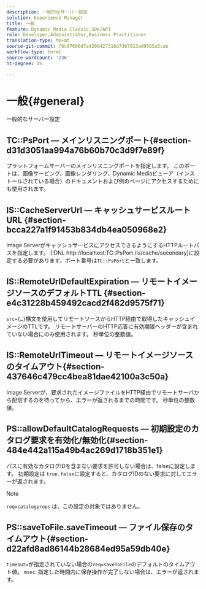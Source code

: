 ```yaml
---
description: 一般的なサーバー設定
solution: Experience Manager
title: 一般
feature: Dynamic Media Classic,SDK/API
role: Developer,Administrator,Business Practitioner
translation-type: tm+mt
source-git-commit: f6c97606d7a4209427316d7367013ad9585a5cae
workflow-type: tm+mt
source-wordcount: '236'
ht-degree: 1%

---
```



# 一般{#general}

一般的なサーバー設定

## TC::PsPort — メインリスニングポート{#section-d31d3051aa994a76b60b70c3d9f7e89f}

プラットフォームサーバーのメインリスニングポートを指定します。 このポートは、画像サービング、画像レンダリング、Dynamic Mediaビューア（インストールされている場合）のドキュメントおよび例のページにアクセスするためにも使用されます。

## IS::CacheServerUrl — キャッシュサービスルートURL {#section-bcca227a1f91453b834db4ea050968e2}

Image ServerがキャッシュサービスにアクセスできるようにするHTTPルートパスを指定します。 [!DNL http://localhost:TC::PsPort /is/cache/secondary]に設定する必要があります。ポート番号は`TC::PsPort`と一致します。

## IS::RemoteUrlDefaultExpiration — リモートイメージソースのデフォルトTTL {#section-e4c31228b459492cacd2f482d9575f71}

`src={…}`構文を使用してリモートソースからHTTP経由で取得したキャッシュイメージのTTLです。 リモートサーバーのHTTP応答に有効期限ヘッダーが含まれていない場合にのみ使用されます。 秒単位の整数値。

## IS::RemoteUrlTimeout — リモートイメージソースのタイムアウト{#section-437646c479cc4bea81dae42100a3c50a}

Image Serverが、要求されたイメージファイルをHTTP経由でリモートサーバから配信するのを待ってから、エラーが返されるまでの時間です。 秒単位の整数値。

## PS::allowDefaultCatalogRequests — 初期設定のカタログ要求を有効化/無効化{#section-484e442a115a49b4ac269d1718b351e1}

パスに有効なカタログIDを含まない要求を許可しない場合は、falseに設定します。 初期設定は `true`. `false`に設定すると、カタログIDのない要求に対してエラーが返されます。

>[!NOTE]
>
>`req=catalogprops` は、この設定の対象ではありません。

## PS::saveToFile.saveTimeout — ファイル保存のタイムアウト{#section-d22afd8ad86144b28684ed95a59db40e}

`timeout=`が指定されていない場合の`req=saveToFile`のデフォルトのタイムアウト値。 `msec`. 指定した時間内に保存操作が完了しない場合は、エラーが返されます。

